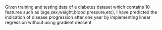 Given training and testing data of a diabetes dataset which contains 10 features such as (age,sex,weight,blood pressure,etc), I have predicted the indication of disease progression after one year by implementing linear regression without using gradient descent.
